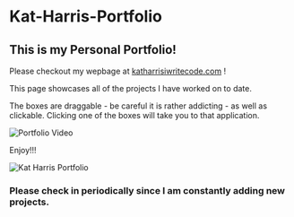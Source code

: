 # Kat-Harris-Portfolio



## This is my Personal Portfolio!

Please checkout my wepbage at [katharrisiwritecode.com](https://katharrisiwritecode.com/) !

This page showcases all of the projects I have worked on to date.

The boxes are draggable - be careful it is rather addicting - as well as clickable. Clicking one of the boxes will take you to that application.

![Portfolio Video](https://camo.githubusercontent.com/0eb8f9e8bfdeef0933951792e9b02cbd6ce7c0d0/68747470733a2f2f696d616765732e7a656e68756275736572636f6e74656e742e636f6d2f3561353831323466346235383036626332626332373162392f35343962383263312d303730322d346234662d383136322d653239313535396333613138)

 Enjoy!!!



![Kat Harris Portfolio](index.gif)

### Please check in periodically since I am constantly adding new projects.